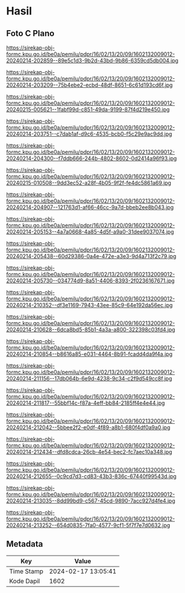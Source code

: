 # Hasil

## Foto C Plano

https://sirekap-obj-formc.kpu.go.id/be0a/pemilu/pdpr/16/02/13/20/09/1602132009012-20240214-202859--89e5c1d3-9b2d-43bd-9b86-6359cd5db004.jpg

https://sirekap-obj-formc.kpu.go.id/be0a/pemilu/pdpr/16/02/13/20/09/1602132009012-20240214-203209--75b4ebe2-ecbd-48df-8651-6c61d193cd6f.jpg

https://sirekap-obj-formc.kpu.go.id/be0a/pemilu/pdpr/16/02/13/20/09/1602132009012-20240215-005621--1fabf99d-c851-49da-9199-87f4d219e450.jpg

https://sirekap-obj-formc.kpu.go.id/be0a/pemilu/pdpr/16/02/13/20/09/1602132009012-20240214-203751--c7dab1af-d9c6-4535-bcb0-f5c29e9ac9dd.jpg

https://sirekap-obj-formc.kpu.go.id/be0a/pemilu/pdpr/16/02/13/20/09/1602132009012-20240214-204300--f7ddb666-244b-4802-8602-0d2414a96f93.jpg

https://sirekap-obj-formc.kpu.go.id/be0a/pemilu/pdpr/16/02/13/20/09/1602132009012-20240215-010508--9dd3ec52-a28f-4b05-9f2f-fe4dc5861a69.jpg

https://sirekap-obj-formc.kpu.go.id/be0a/pemilu/pdpr/16/02/13/20/09/1602132009012-20240214-204907--121763d1-af66-46cc-9a7d-bbeb2ee8b043.jpg

https://sirekap-obj-formc.kpu.go.id/be0a/pemilu/pdpr/16/02/13/20/09/1602132009012-20240214-205153--4a7a0668-4a85-4d5f-a9a0-31dee9037074.jpg

https://sirekap-obj-formc.kpu.go.id/be0a/pemilu/pdpr/16/02/13/20/09/1602132009012-20240214-205438--60d29386-0a4e-472e-a3e3-9d4a713f2c79.jpg

https://sirekap-obj-formc.kpu.go.id/be0a/pemilu/pdpr/16/02/13/20/09/1602132009012-20240214-205730--034774d9-8a51-4406-8393-2f0236167671.jpg

https://sirekap-obj-formc.kpu.go.id/be0a/pemilu/pdpr/16/02/13/20/09/1602132009012-20240214-210352--df3e1169-7943-43ee-85c9-64e192da56ec.jpg

https://sirekap-obj-formc.kpu.go.id/be0a/pemilu/pdpr/16/02/13/20/09/1602132009012-20240214-210628--6dca8bd5-85b1-4a3a-a800-322398c03fd4.jpg

https://sirekap-obj-formc.kpu.go.id/be0a/pemilu/pdpr/16/02/13/20/09/1602132009012-20240214-210854--b8616a85-e031-4464-8b91-fcadd4da9f4a.jpg

https://sirekap-obj-formc.kpu.go.id/be0a/pemilu/pdpr/16/02/13/20/09/1602132009012-20240214-211156--17db064b-6e9d-4238-9c34-c2f9d549cc8f.jpg

https://sirekap-obj-formc.kpu.go.id/be0a/pemilu/pdpr/16/02/13/20/09/1602132009012-20240214-211817--55bbf14c-f87a-4eff-bb84-2185ff4e4e44.jpg

https://sirekap-obj-formc.kpu.go.id/be0a/pemilu/pdpr/16/02/13/20/09/1602132009012-20240214-212042--5bbee2f2-e0df-4f89-a8b1-680f4df0a9a0.jpg

https://sirekap-obj-formc.kpu.go.id/be0a/pemilu/pdpr/16/02/13/20/09/1602132009012-20240214-212434--dfd8cdca-26cb-4e54-bec2-fc7aec10a348.jpg

https://sirekap-obj-formc.kpu.go.id/be0a/pemilu/pdpr/16/02/13/20/09/1602132009012-20240214-212655--0c9cd7d3-cd83-43b3-836c-67440f99543d.jpg

https://sirekap-obj-formc.kpu.go.id/be0a/pemilu/pdpr/16/02/13/20/09/1602132009012-20240214-213035--8dd99bd9-c567-45cd-9890-7acc927d4fe4.jpg

https://sirekap-obj-formc.kpu.go.id/be0a/pemilu/pdpr/16/02/13/20/09/1602132009012-20240214-213252--654d0835-7fa0-4577-9cf1-5f7f7e7d0632.jpg


## Metadata

| Key        | Value               |
| ---------- | ------------------- |
| Time Stamp | 2024-02-17 13:05:41 |
| Kode Dapil | 1602                |



